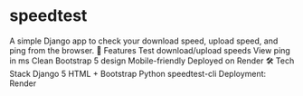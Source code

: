 # speedtest
A simple Django app to check your download speed, upload speed, and ping from the browser.  🚀 Features Test download/upload speeds  View ping in ms  Clean Bootstrap 5 design  Mobile-friendly  Deployed on Render  🛠 Tech Stack Django 5  HTML + Bootstrap  Python speedtest-cli  Deployment: Render
